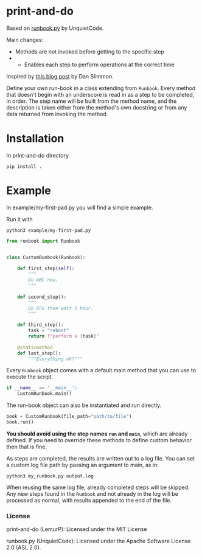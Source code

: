 # print-and-do

Based on [runbook.py](https://github.com/UnquietCode/runbook.py) by UnquietCode.

Main changes: 
* Methods are not invoked before getting to the specific step
* * Enables each step to perform operations at the correct time 

Inspired by [this blog post](https://blog.danslimmon.com/2019/07/15/do-nothing-scripting-the-key-to-gradual-automation)
by Dan Slimmon.

Define your own run-book in a class extending from `Runbook`. Every method that
doesn't begin with an underscore is read in as a step to be completed, in order.
The step name will be built from the method name, and the description is taken
either from the method's own docstring or from any data returned from invoking
the method.

# Installation

In print-and-do directory
```
pip install .
```


# Example 
In example/my-first-pad.py you will find a simple example.

Run it with 

```
python3 example/my-first-pad.py
```

```python
from runbook import Runbook


class CustomRunbook(Runbook):
   
    def first_step(self):
        """
        Do ABC now.
        """
    
    def second_step():
        """
        Do EFG then wait 1 hour.
        """

    def third_step():
        task = "reboot"
        return f"perform a {task}"
    
    @staticmethod
    def last_step():
        """Everything ok?"""
```

Every `Runbook` object comes with a default main method that you can use to execute the script.

```python
if __name__ == '__main__':
    CustomRunbook.main()
```

The run-book object can also be instantiated and run directly.

```python
book = CustomRunbook(file_path="path/to/file")
book.run()
```

**You should avoid using the step names `run` and `main`**, which are already defined. If you need to override these
methods to define custom behavior then that is fine.

As steps are completed, the results are written out to a log file. You can set a custom log file path by passing
an argument to main, as in:

```
python3 my_runbook.py output.log
```

When reusing the same log file, already completed steps will be skipped. Any new steps found in the `Runbook`
and not already in the log will be processed as normal, with results appended to the end of the file.

### License

print-and-do (LemurP): Licensed under the MIT License

runbook.py (UnquietCode): Licensed under the Apache Software License 2.0 (ASL 2.0).